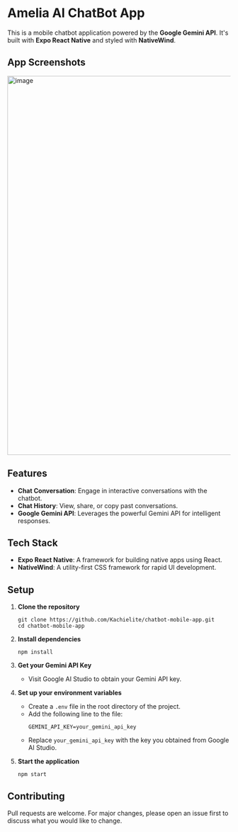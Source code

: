 # Amelia AI ChatBot App

This is a mobile chatbot application powered by the **Google Gemini API**. It's built with **Expo React Native** and styled with **NativeWind**.

## App Screenshots

<img width="856" alt="image" src="https://github.com/Kachielite/amelia/assets/40024356/18119d2d-9deb-4b12-987a-51e5d5672ef1">


## Features

- **Chat Conversation**: Engage in interactive conversations with the chatbot.
- **Chat History**: View, share, or copy past conversations.
- **Google Gemini API**: Leverages the powerful Gemini API for intelligent responses.

## Tech Stack

- **Expo React Native**: A framework for building native apps using React.
- **NativeWind**: A utility-first CSS framework for rapid UI development.

## Setup

1. **Clone the repository**
    ```
    git clone https://github.com/Kachielite/chatbot-mobile-app.git
    cd chatbot-mobile-app
    ```

2. **Install dependencies**
    ```
    npm install
    ```

3. **Get your Gemini API Key**
    - Visit Google AI Studio to obtain your Gemini API key.

4. **Set up your environment variables**
    - Create a `.env` file in the root directory of the project.
    - Add the following line to the file:
        ```
        GEMINI_API_KEY=your_gemini_api_key
        ```
    - Replace `your_gemini_api_key` with the key you obtained from Google AI Studio.

5. **Start the application**
    ```
    npm start
    ```

## Contributing

Pull requests are welcome. For major changes, please open an issue first to discuss what you would like to change.

